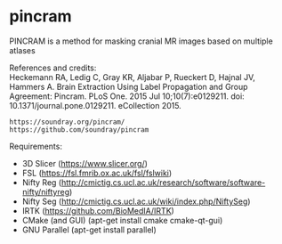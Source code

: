# pincram
PINCRAM is a method for masking cranial MR images based on multiple atlases

References and credits:  
    Heckemann RA, Ledig C, Gray KR, Aljabar P, Rueckert D, Hajnal JV, Hammers A. Brain Extraction Using Label Propagation and Group Agreement: Pincram. PLoS One. 2015 Jul 10;10(7):e0129211. doi: 10.1371/journal.pone.0129211. eCollection 2015.  

    https://soundray.org/pincram/  
    https://github.com/soundray/pincram  

Requirements:  
* 3D Slicer (https://www.slicer.org/)
* FSL (https://fsl.fmrib.ox.ac.uk/fsl/fslwiki)
* Nifty Reg (http://cmictig.cs.ucl.ac.uk/research/software/software-nifty/niftyreg)    
* Nifty Seg (http://cmictig.cs.ucl.ac.uk/wiki/index.php/NiftySeg)  
* IRTK (https://github.com/BioMedIA/IRTK)
* CMake (and GUI) (apt-get install cmake cmake-qt-gui)
* GNU Parallel  (apt-get install parallel)
